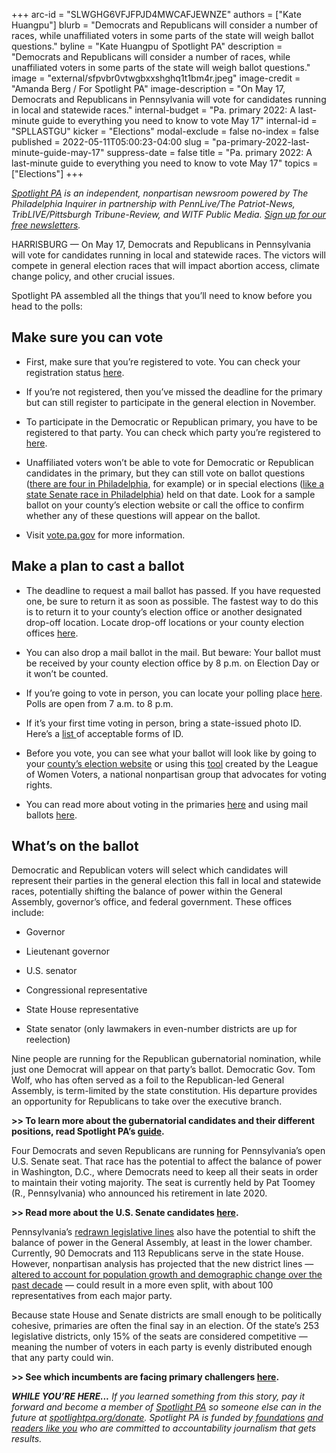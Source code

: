 +++
arc-id = "SLWGHG6VFJFPJD4MWCAFJEWNZE"
authors = ["Kate Huangpu"]
blurb = "Democrats and Republicans will consider a number of races, while unaffiliated voters in some parts of the state will weigh ballot questions."
byline = "Kate Huangpu of Spotlight PA"
description = "Democrats and Republicans will consider a number of races, while unaffiliated voters in some parts of the state will weigh ballot questions."
image = "external/sfpvbr0vtwgbxxshghq1t1bm4r.jpeg"
image-credit = "Amanda Berg / For Spotlight PA"
image-description = "On May 17, Democrats and Republicans in Pennsylvania will vote for candidates running in local and statewide races."
internal-budget = "Pa. primary 2022: A last-minute guide to everything you need to know to vote May 17"
internal-id = "SPLLASTGU"
kicker = "Elections"
modal-exclude = false
no-index = false
published = 2022-05-11T05:00:23-04:00
slug = "pa-primary-2022-last-minute-guide-may-17"
suppress-date = false
title = "Pa. primary 2022: A last-minute guide to everything you need to know to vote May 17"
topics = ["Elections"]
+++

<a href="https://www.spotlightpa.org/"><i>Spotlight PA</i></a><i> is an independent, nonpartisan newsroom powered by The Philadelphia Inquirer in partnership with PennLive/The Patriot-News, TribLIVE/Pittsburgh Tribune-Review, and WITF Public Media. </i><a href="https://www.spotlightpa.org/newsletters"><i>Sign up for our free newsletters</i></a><i>.</i>

HARRISBURG — On May 17, Democrats and Republicans in Pennsylvania will vote for candidates running in local and statewide races. The victors will compete in general election races that will impact abortion access, climate change policy, and other crucial issues.

Spotlight PA assembled all the things that you’ll need to know before you head to the polls:

<script src="https://www.spotlightpa.org/embed.js" async></script><div data-spl-embed-version="1" data-spl-src="https://www.spotlightpa.org/embeds/newsletter/"></div>

## Make sure you can vote

- First, make sure that you’re registered to vote. You can check your registration status <a href="https://web.archive.org/20220501013643/https://www.pavoterservices.pa.gov/pages/voterregistrationstatus.aspx">here</a>.

- If you’re not registered, then you’ve missed the deadline for the primary but can still register to participate in the general election in November.

- To participate in the Democratic or Republican primary, you have to be registered to that party. You can check which party you’re registered to <a href="https://web.archive.org/20220501013643/https://www.pavoterservices.pa.gov/pages/voterregistrationstatus.aspx">here</a>.

- Unaffiliated voters won’t be able to vote for Democratic or Republican candidates in the primary, but they can still vote on ballot questions (<a href="https://www.inquirer.com/politics/election/ballot-questions-philadelphia-2022-election.html">there are four in Philadelphia</a>, for example) or in special elections (<a href="https://web.archive.org/20220511105538/https://www.dos.pa.gov/VotingElections/CandidatesCommittees/RunningforOffice/Pages/SpecialElections.aspx">like a state Senate race in Philadelphia</a>) held on that date. Look for a sample ballot on your county’s election website or call the office to confirm whether any of these questions will appear on the ballot.

- Visit <a href="https://web.archive.org/20220501020441/https://www.vote.pa.gov/Pages/default.aspx">vote.pa.gov</a> for more information.

## Make a plan to cast a ballot

- The deadline to request a mail ballot has passed. If you have requested one, be sure to return it as soon as possible. The fastest way to do this is to return it to your county’s election office or another designated drop-off location. Locate drop-off locations or your county election offices <a href="https://web.archive.org/20220501013605/https://www.vote.pa.gov/Voting-in-PA/Pages/Return-Ballot.aspx">here</a>.

- You can also drop a mail ballot in the mail. But beware: Your ballot must be received by your county election office by 8 p.m. on Election Day or it won’t be counted.

- If you’re going to vote in person, you can locate your polling place <a href="https://web.archive.org/20220501013602/https://www.pavoterservices.pa.gov/Pages/PollingPlaceInfo.aspx">here</a>. Polls are open from 7 a.m. to 8 p.m.

- If it’s your first time voting in person, bring a state-issued photo ID. Here’s a <a href="https://web.archive.org/20220509134121/https://www.vote.pa.gov/Register-to-Vote/Pages/Voter-ID-for-First-Time-Voters.aspx">list </a>of acceptable forms of ID.

- Before you vote, you can see what your ballot will look like by going to your <a href="https://web.archive.org/20220501013608/https://www.vote.pa.gov/Resources/Pages/Contact-Your-Election-Officials.aspx">county’s election website</a> or using this <a href="https://www.vote411.org/ballot">tool</a> created by the League of Women Voters, a national nonpartisan group that advocates for voting rights.

- You can read more about voting in the primaries <a href="https://www.spotlightpa.org/news/2022/04/pa-election-day-2022-pennsylvania-primary-governor-senate-voting-guide/">here</a> and using mail ballots <a href="https://www.spotlightpa.org/news/2022/05/pa-primary-2022-mail-ballot-instructions/">here</a>.

## What’s on the ballot

Democratic and Republican voters will select which candidates will represent their parties in the general election this fall in local and statewide races, potentially shifting the balance of power within the General Assembly, governor’s office, and federal government. These offices include:

- Governor

- Lieutenant governor

- U.S. senator

- Congressional representative

- State House representative

- State senator (only lawmakers in even-number districts are up for reelection)

<script src="https://www.spotlightpa.org/embed.js" async></script><div data-spl-embed-version="1" data-spl-src="https://www.spotlightpa.org/embeds/donate/"></div>

Nine people are running for the Republican gubernatorial nomination, while just one Democrat will appear on that party’s ballot. Democratic Gov. Tom Wolf, who has often served as a foil to the Republican-led General Assembly, is term-limited by the state constitution. His departure provides an opportunity for Republicans to take over the executive branch.

<b>&gt;&gt; To learn more about the gubernatorial candidates and their different positions, read Spotlight PA’s </b><a href="https://www.spotlightpa.org/news/2022/04/pa-primary-governor-election-2022-candidates-guide/"><b>guide</b></a><b>.</b>

Four Democrats and seven Republicans are running for Pennsylvania’s open U.S. Senate seat. That race has the potential to affect the balance of power in Washington, D.C., where Democrats need to keep all their seats in order to maintain their voting majority. The seat is currently held by Pat Toomey (R., Pennsylvania) who announced his retirement in late 2020.

<b>&gt;&gt; Read more about the U.S. Senate candidates </b><a href="https://whyy.org/articles/progressive-centrist-trumper-these-pa-2022-candidates-could-change-the-balance-of-power-in-the-u-s-senate/"><b>here</b></a><b>.</b>

Pennsylvania’s <a href="https://www.spotlightpa.org/news/2021/12/pennsylvania-redistricting-house-senate-districts-lookup-tool/">redrawn legislative lines</a> also have the potential to shift the balance of power in the General Assembly, at least in the lower chamber. Currently, 90 Democrats and 113 Republicans serve in the state House. However, nonpartisan analysis has projected that the new district lines — <a href="https://www.spotlightpa.org/news/2022/02/pennsylvania-redistricting-final-state-house-map-analysis-score/">altered to account for population growth and demographic change over the past decade</a> — could result in a more even split, with about 100 representatives from each major party.

Because state House and Senate districts are small enough to be politically cohesive, primaries are often the final say in an election. Of the state’s 253 legislative districts, only 15% of the seats are considered competitive — meaning the number of voters in each party is evenly distributed enough that any party could win.

<b>&gt;&gt; See which incumbents are facing primary challengers </b><a href="https://www.cityandstatepa.com/politics/2022/04/your-guide-2022-primary-challengers/365433/" target="_blank"><b>here</b></a><b>.</b>

<i><b>WHILE YOU’RE HERE...</b></i><i> If you learned something from this story, pay it forward and become a member of </i><a href="https://www.spotlightpa.org/"><i>Spotlight PA</i></a><i> so someone else can in the future at </i><a href="http://spotlightpa.org/donate"><i>spotlightpa.org/donate</i></a><i>. Spotlight PA is funded by</i><a href="https://www.spotlightpa.org/support"><i> foundations</i></a><i> </i><a href="https://www.spotlightpa.org/support"><i>and readers like you</i></a><i> who are committed to accountability journalism that gets results.</i>
